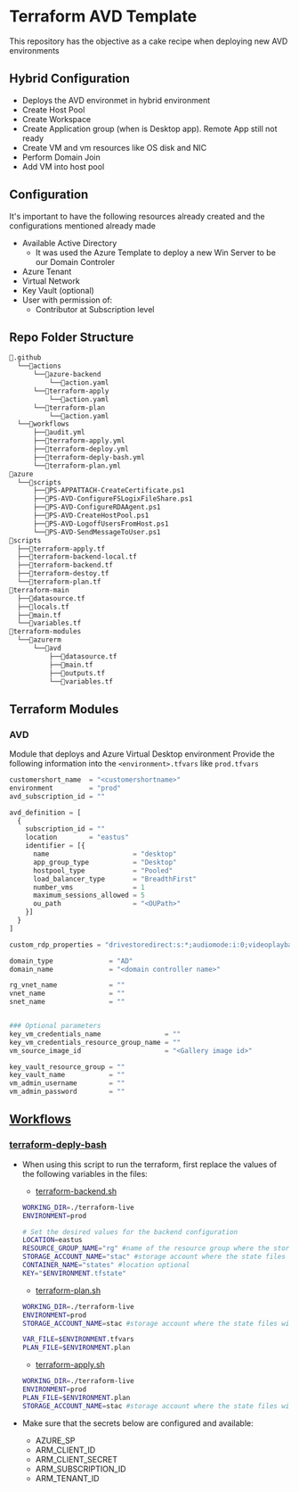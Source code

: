 # Terraform AVD Template
This repository has the objective as a cake recipe when deploying new AVD environments
## Hybrid Configuration
- Deploys the AVD environmet in hybrid environment
- Create Host Pool
- Create Workspace
- Create Application group (when is Desktop app). Remote App still not ready
- Create VM and vm resources like OS disk and NIC
- Perform Domain Join
- Add VM into host pool

## Configuration
It's important to have the following resources already created and the configurations mentioned already made
- Available Active Directory
   - It was used the Azure Template to deploy a new Win Server to be our Domain Controler
- Azure Tenant
- Virtual Network
- Key Vault (optional)
- User with permission of:
  - Contributor at Subscription level
## Repo Folder Structure

```bash
📂.github
  └──📂actions
      └──📂azure-backend
          └──📜action.yaml
      └──📂terraform-apply
          └──📜action.yaml
      └──📂terraform-plan
          └──📜action.yaml
  └──📂workflows
      ├──📜audit.yml
      ├──📜terraform-apply.yml
      ├──📜terraform-deploy.yml
      ├──📜terraform-deply-bash.yml
      └──📜terraform-plan.yml
📂azure
  └──📂scripts
      ├──📜PS-APPATTACH-CreateCertificate.ps1
      ├──📜PS-AVD-ConfigureFSLogixFileShare.ps1
      ├──📜PS-AVD-ConfigureRDAAgent.ps1
      ├──📜PS-AVD-CreateHostPool.ps1
      ├──📜PS-AVD-LogoffUsersFromHost.ps1
      └──📜PS-AVD-SendMessageToUser.ps1
📂scripts
  ├──📜terraform-apply.tf
  ├──📜terraform-backend-local.tf
  ├──📜terraform-backend.tf
  ├──📜terraform-destoy.tf
  └──📜terraform-plan.tf
📂terraform-main
  ├──📜datasource.tf
  ├──📜locals.tf
  ├──📜main.tf
  └──📜variables.tf
📂terraform-modules
  └──📂azurerm
      └──📂avd
          ├──📜datasource.tf
          ├──📜main.tf
          ├──📜outputs.tf
          └──📜variables.tf
```

## Terraform Modules
### AVD
Module that deploys and Azure Virtual Desktop environment
Provide the following information into the `<environment>.tfvars` like `prod.tfvars`
```terraform
customershort_name  = "<customershortname>"
environment         = "prod"
avd_subscription_id = ""

avd_definition = [
  {
    subscription_id = ""
    location        = "eastus"
    identifier = [{
      name                     = "desktop"
      app_group_type           = "Desktop"
      hostpool_type            = "Pooled"
      load_balancer_type       = "BreadthFirst"
      number_vms               = 1
      maximum_sessions_allowed = 5
      ou_path                  = "<OUPath>"
    }]
  }
]

custom_rdp_properties = "drivestoredirect:s:*;audiomode:i:0;videoplaybackmode:i:1;redirectclipboard:i:1;redirectprinters:i:1;devicestoredirect:s:*;redirectcomports:i:1;redirectsmartcards:i:1;usbdevicestoredirect:s:*;enablecredsspsupport:i:1;redirectwebauthn:i:0;use multimon:i:1;enablerdsaadauth:i:1;autoreconnection enabled:i:1"

domain_type              = "AD"
domain_name              = "<domain controller name>"

rg_vnet_name             = ""
vnet_name                = ""
snet_name                = ""


### Optional parameters
key_vm_credentials_name                = ""
key_vm_credentials_resource_group_name = ""
vm_source_image_id                     = "<Gallery image id>" 

key_vault_resource_group = ""
key_vault_name           = ""
vm_admin_username        = ""
vm_admin_password        = ""

```

## [Workflows](workflows)
### [terraform-deply-bash](.github/workflows/terraform-deply-bash.yml)
- When using this script to run the terraform, first replace the values of the following variables in the files:
  - [terraform-backend.sh](./scripts/terraform-backend.sh)
  ```bash
  WORKING_DIR=./terraform-live
  ENVIRONMENT=prod

  # Set the desired values for the backend configuration
  LOCATION=eastus
  RESOURCE_GROUP_NAME="rg" #name of the resource group where the storage account with the state files will be saved
  STORAGE_ACCOUNT_NAME="stac" #storage account where the state files will be saved
  CONTAINER_NAME="states" #location optional
  KEY="$ENVIRONMENT.tfstate"
  ```

  - [terraform-plan.sh](./scripts/terraform-plan.sh)
  ```bash
  WORKING_DIR=./terraform-live
  ENVIRONMENT=prod
  STORAGE_ACCOUNT_NAME=stac #storage account where the state files will be saved

  VAR_FILE=$ENVIRONMENT.tfvars
  PLAN_FILE=$ENVIRONMENT.plan
  ```

  - [terraform-apply.sh](./scripts/terraform-apply.sh)
  ```bash
  WORKING_DIR=./terraform-live
  ENVIRONMENT=prod
  PLAN_FILE=$ENVIRONMENT.plan
  STORAGE_ACCOUNT_NAME=stac #storage account where the state files will be saved
  ```
- Make sure that the secrets below are configured and available:
   - AZURE_SP
   - ARM_CLIENT_ID
   - ARM_CLIENT_SECRET
   - ARM_SUBSCRIPTION_ID
   - ARM_TENANT_ID
